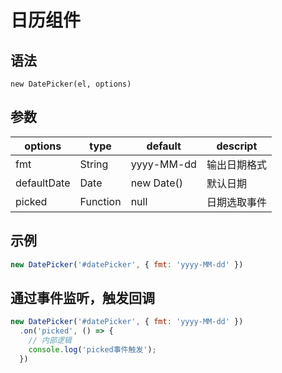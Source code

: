 # 日历组件

## 语法
`new DatePicker(el, options)`
## 参数
options      |type          |default    |descript
-------------|--------------|-----------|-----------
fmt          |String        |yyyy-MM-dd |输出日期格式
defaultDate  |Date          |new Date() |默认日期
picked       |Function      |null       |日期选取事件 


## 示例
```javascript
new DatePicker('#datePicker', { fmt: 'yyyy-MM-dd' })
```

## 通过事件监听，触发回调
```javascript
new DatePicker('#datePicker', { fmt: 'yyyy-MM-dd' })
  .on('picked', () => {
    // 内部逻辑
    console.log('picked事件触发');
  })
```